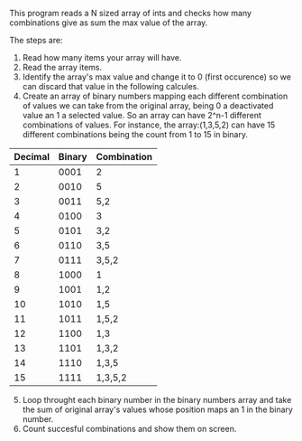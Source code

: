 This program reads a N sized array of ints and checks how many combinations give as sum the max value of the array.

The steps are:

1. Read how many items your array will have.
2. Read the array items.
3. Identify the array's max value and change it to 0 (first occurence) so we can discard that value in the following calcules.
4. Create an array of binary numbers mapping each different combination of values we can take from the original array, being 0 a deactivated value an 1 a selected value. So an array can have 2^n-1 different combinations of values.
For instance, the array:(1,3,5,2) can have 15 different combinations being the count from 1 to 15 in binary.

| Decimal | Binary | Combination |
|---------|--------|-------------|
| 1 | 0001 | 2 |
| 2 | 0010 | 5 |
| 3 | 0011 | 5,2 |
| 4 | 0100 | 3 |
| 5 | 0101 | 3,2 |
| 6 | 0110 | 3,5 |
| 7 | 0111 | 3,5,2 |
| 8 | 1000 | 1 |
| 9 | 1001 | 1,2 |
| 10 | 1010 | 1,5 |
| 11 | 1011 | 1,5,2 |
| 12 | 1100 | 1,3 |
| 13 | 1101 | 1,3,2 |
| 14 | 1110 | 1,3,5 |
| 15 | 1111 | 1,3,5,2 |

5. Loop throught each binary number in the binary numbers array and take the sum of original array's values whose position maps an 1 in the binary number.
6. Count succesful combinations and show them on screen.
